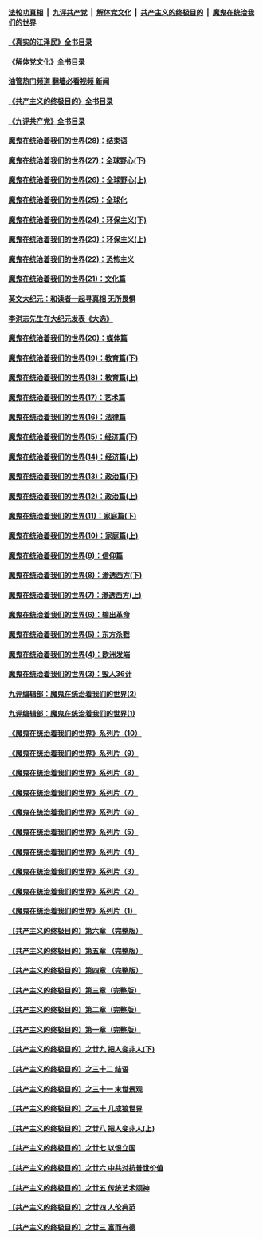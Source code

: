 ####  [法轮功真相](../../../../basic/blob/master/README.md?t=08271631) &nbsp;|&nbsp; [九评共产党](../../../../9ping.md/blob/master/README.md?t=08271631) &nbsp;|&nbsp; [解体党文化](../../../../jtdwh.md/blob/master/README.md?t=08271631)  &nbsp;|&nbsp; [共产主义的终极目的](../../../../gczydzjmd.md/blob/master/README.md?t=08271631) &nbsp;|&nbsp; [魔鬼在统治我们的世界](../../../../mgztzwmdsj.md/blob/master/README.md?t=08271631) 

#### [《真实的江泽民》全书目录](../pages/nsc422/n13721399.md?t=08271631) 

#### [《解体党文化》全书目录](../pages/nsc422/n13721157.md?t=08271631) 

#### [油管热门频道 翻墙必看视频 新闻](http://45.76.130.85:81/youtube.html?08271631)

#### [《共产主义的终极目的》全书目录](../pages/nsc422/n13721048.md?t=08271631) 

#### [《九评共产党》全书目录](../pages/nsc422/n13708085.md?t=08271631) 

#### [魔鬼在统治着我们的世界(28)：结束语](../pages/nsc422/n10936246.md?t=08271631) 

#### [魔鬼在统治着我们的世界(27)：全球野心(下)](../pages/nsc422/n10928319.md?t=08271631) 

#### [魔鬼在统治着我们的世界(26)：全球野心(上)](../pages/nsc422/n10900318.md?t=08271631) 

#### [魔鬼在统治着我们的世界(25)：全球化](../pages/nsc422/n10788205.md?t=08271631) 

#### [魔鬼在统治着我们的世界(24)：环保主义(下)](../pages/nsc422/n10695307.md?t=08271631) 

#### [魔鬼在统治着我们的世界(23)：环保主义(上)](../pages/nsc422/n10688613.md?t=08271631) 

#### [魔鬼在统治着我们的世界(22)：恐怖主义](../pages/nsc422/n10614727.md?t=08271631) 

#### [魔鬼在统治着我们的世界(21)：文化篇](../pages/nsc422/n10597706.md?t=08271631) 

#### [英文大纪元：和读者一起寻真相 无所畏惧](../pages/nsc422/n12542027.md?t=08271631) 

#### [李洪志先生在大纪元发表《大选》](../pages/nsc422/n12534746.md?t=08271631) 

#### [魔鬼在统治着我们的世界(20)：媒体篇](../pages/nsc422/n10586579.md?t=08271631) 

#### [魔鬼在统治着我们的世界(19)：教育篇(下)](../pages/nsc422/n10564808.md?t=08271631) 

#### [魔鬼在统治着我们的世界(18)：教育篇(上)](../pages/nsc422/n10526970.md?t=08271631) 

#### [魔鬼在统治着我们的世界(17)：艺术篇](../pages/nsc422/n10499093.md?t=08271631) 

#### [魔鬼在统治着我们的世界(16)：法律篇](../pages/nsc422/n10485969.md?t=08271631) 

#### [魔鬼在统治着我们的世界(15)：经济篇(下)](../pages/nsc422/n10469975.md?t=08271631) 

#### [魔鬼在统治着我们的世界(14)：经济篇(上)](../pages/nsc422/n10457370.md?t=08271631) 

#### [魔鬼在统治着我们的世界(13)：政治篇(下)](../pages/nsc422/n10448270.md?t=08271631) 

#### [魔鬼在统治着我们的世界(12)：政治篇(上)](../pages/nsc422/n10444576.md?t=08271631) 

#### [魔鬼在统治着我们的世界(11)：家庭篇(下)](../pages/nsc422/n10440961.md?t=08271631) 

#### [魔鬼在统治着我们的世界(10)：家庭篇(上)](../pages/nsc422/n10435448.md?t=08271631) 

#### [魔鬼在统治着我们的世界(9)：信仰篇](../pages/nsc422/n10432159.md?t=08271631) 

#### [魔鬼在统治着我们的世界(8)：渗透西方(下)](../pages/nsc422/n10429603.md?t=08271631) 

#### [魔鬼在统治着我们的世界(7)：渗透西方(上)](../pages/nsc422/n10426013.md?t=08271631) 

#### [魔鬼在统治着我们的世界(6)：输出革命](../pages/nsc422/n10421536.md?t=08271631) 

#### [魔鬼在统治着我们的世界(5)：东方杀戮](../pages/nsc422/n10417707.md?t=08271631) 

#### [魔鬼在统治着我们的世界(4)：欧洲发端](../pages/nsc422/n10414890.md?t=08271631) 

#### [魔鬼在统治着我们的世界(3)：毁人36计](../pages/nsc422/n10411583.md?t=08271631) 

#### [九评编辑部：魔鬼在统治着我们的世界(2)](../pages/nsc422/n10410036.md?t=08271631) 

#### [九评编辑部：魔鬼在统治着我们的世界(1)](../pages/nsc422/n10406825.md?t=08271631) 

#### [《魔鬼在统治着我们的世界》系列片（10）](../pages/nsc422/n12292670.md?t=08271631) 

#### [《魔鬼在统治着我们的世界》系列片（9）](../pages/nsc422/n12290859.md?t=08271631) 

#### [《魔鬼在统治着我们的世界》系列片（8）](../pages/nsc422/n12287445.md?t=08271631) 

#### [《魔鬼在统治着我们的世界》系列片（7）](../pages/nsc422/n12283425.md?t=08271631) 

#### [《魔鬼在统治着我们的世界》系列片（6）](../pages/nsc422/n12282314.md?t=08271631) 

#### [《魔鬼在统治着我们的世界》系列片（5）](../pages/nsc422/n12281419.md?t=08271631) 

#### [《魔鬼在统治着我们的世界》系列片（4）](../pages/nsc422/n12274024.md?t=08271631) 

#### [《魔鬼在统治着我们的世界》系列片（3）](../pages/nsc422/n12271322.md?t=08271631) 

#### [《魔鬼在统治着我们的世界》系列片（2）](../pages/nsc422/n12269049.md?t=08271631) 

#### [《魔鬼在统治着我们的世界》系列片（1）](../pages/nsc422/n12267575.md?t=08271631) 

#### [【共产主义的终极目的】第六章 （完整版）](../pages/nsc422/n11428913.md?t=08271631) 

#### [【共产主义的终极目的】第五章 （完整版）](../pages/nsc422/n11428912.md?t=08271631) 

#### [【共产主义的终极目的】第四章 （完整版）](../pages/nsc422/n11428907.md?t=08271631) 

#### [【共产主义的终极目的】第三章（完整版）](../pages/nsc422/n11428848.md?t=08271631) 

#### [【共产主义的终极目的】第二章（完整版）](../pages/nsc422/n11428831.md?t=08271631) 

#### [【共产主义的终极目的】第一章（完整版）](../pages/nsc422/n11417651.md?t=08271631) 

#### [【共产主义的终极目的】之廿九 把人变非人(下)](../pages/nsc422/n11344140.md?t=08271631) 

#### [【共产主义的终极目的】之三十二 结语](../pages/nsc422/n11360535.md?t=08271631) 

#### [【共产主义的终极目的】之三十一 末世景观](../pages/nsc422/n11351129.md?t=08271631) 

#### [【共产主义的终极目的】之三十 几成狼世界](../pages/nsc422/n11348280.md?t=08271631) 

#### [【共产主义的终极目的】之廿八 把人变非人(上)](../pages/nsc422/n11340492.md?t=08271631) 

#### [【共产主义的终极目的】之廿七 以恨立国](../pages/nsc422/n11336944.md?t=08271631) 

#### [【共产主义的终极目的】之廿六 中共对抗普世价值](../pages/nsc422/n11324785.md?t=08271631) 

#### [【共产主义的终极目的】之廿五 传统艺术颂神](../pages/nsc422/n11296396.md?t=08271631) 

#### [【共产主义的终极目的】之廿四 人伦典范](../pages/nsc422/n11296397.md?t=08271631) 

#### [【共产主义的终极目的】之廿三 富而有德](../pages/nsc422/n11283598.md?t=08271631) 

<img src='http://gfw-breaker.win/goodnews/indexes/nsc422.md' width='0px' height='0px'/>
